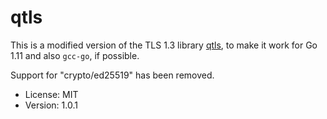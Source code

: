 # qtls

This is a modified version of the TLS 1.3 library [qtls](https://godoc.org/github.com/marten-seemann/qtls), to make it work for Go 1.11 and also `gcc-go`, if possible.

Support for "crypto/ed25519" has been removed.

* License: MIT
* Version: 1.0.1
